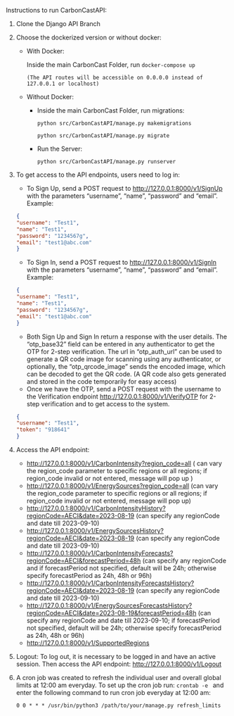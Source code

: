 Instructions to run CarbonCastAPI: 

1. Clone the Django API Branch

2. Choose the dockerized version or without docker:
    - With Docker:

      Inside the main CarbonCast Folder, run 
			```docker-compose up```

		  (The API routes will be accessible on 0.0.0.0 instead of 127.0.0.1 or localhost)

    - Without Docker:
      
      - Inside the main CarbonCast Folder, run migrations:

        ```python src/CarbonCastAPI/manage.py makemigrations ``` 

        ``` python src/CarbonCastAPI/manage.py migrate ```
      - Run the Server:

        ```python src/CarbonCastAPI/manage.py runserver```

3. To get access to the API endpoints, users need to log in:
    - To Sign Up, send a POST request to http://127.0.0.1:8000/v1/SignUp  with the parameters “username”, “name”, “password” and “email”. 
    Example:
    ```json 
    {
    "username": "Test1",
    "name": "Test1",
    "password": "1234567g",
    "email": "test1@abc.com"
    }
    ```

    - To Sign In, send a POST request to http://127.0.0.1:8000/v1/SignIn with the parameters “username”, “name”, “password” and “email”. Example:
    ```json 
    {
    "username": "Test1",
    "name": "Test1",
    "password": "1234567g",
    "email": "test1@abc.com"
    }
    ```
    - Both Sign Up and Sign In return a response with the user details. The “otp_base32” field can be entered in any authenticator to get the OTP for 2-step verification. The url in “otp_auth_url” can be used to generate a QR code image for scanning using any authenticator, or optionally, the “otp_qrcode_image” sends the encoded image, which can be decoded to get the QR code. (A QR code also gets generated and stored in the code temporarily for easy access)
    - Once we have the OTP,  send a POST request with the username to the Verification endpoint http://127.0.0.1:8000/v1/VerifyOTP for 2-step verification and to get access to the system.
    ```json
    {
    "username": "Test1",
    "token": "918641"
    }
    ```

4. Access the API endpoint: 

    - http://127.0.0.1:8000/v1/CarbonIntensity?region_code=all  ( can vary the region_code parameter to specific regions or all regions;  if region_code invalid or not entered, message will pop up )
    - http://127.0.0.1:8000/v1/EnergySources?region_code=all  (can vary the region_code parameter to specific regions or all regions; if region_code invalid or not entered, message will pop up)
    - http://127.0.0.1:8000/v1/CarbonIntensityHistory?regionCode=AECI&date=2023-08-19  (can specify any regionCode and date till 2023-09-10) 
    - http://127.0.0.1:8000/v1/EnergySourcesHistory?regionCode=AECI&date=2023-08-19 (can specify any regionCode and date till 2023-09-10)
    - http://127.0.0.1:8000/v1/CarbonIntensityForecasts?regionCode=AECI&forecastPeriod=48h (can specify any regionCode and if forecastPeriod not specified, default will be 24h; otherwise specify forecastPeriod as 24h, 48h or 96h)
    - http://127.0.0.1:8000/v1/CarbonIntensityForecastsHistory?regionCode=AECI&date=2023-08-19 (can specify any regionCode and date till 2023-09-10)
    - http://127.0.0.1:8000/v1/EnergySourcesForecastsHistory?regionCode=AECI&date=2023-08-19&forecastPeriod=48h (can specify any regionCode and date till 2023-09-10; if forecastPeriod not specified, default will be 24h; otherwise specify forecastPeriod as 24h, 48h or 96h)
    - http://127.0.0.1:8000/v1/SupportedRegions 


5. Logout: To log out, it is necessary to be logged in and have an active session. Then access the API endpoint: http://127.0.0.1:8000/v1/Logout

6. A cron job was created to refresh the individual user and overall global limits at 12:00 am everyday. To set up the cron job run: 
```crontab -e ```
and enter the following command to run cron job everyday at 12:00 am: 

    ```0 0 * * * /usr/bin/python3 /path/to/your/manage.py refresh_limits ```
